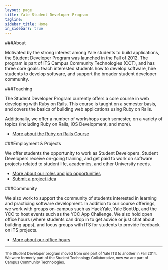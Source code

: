 ```yaml
---
layout: page
title: Yale Student Developer Program
tagline:
sidebar_title: Home
in_sidebar?: true
---
```


###About

Motivated by the strong interest among Yale students to build applications, the Student Developer Program was launched in the Fall of 2012. The program is part of ITS Campus Community Technologies (CCT), and has three core goals: teach interested students how to develop software, hire students to develop software, and support the broader student developer community.

###Teaching

The Student Developer Program currently offers a core course in web developing with Ruby on Rails. This course is taught on a semester basis, and covers the basics of building web applications using Ruby on Rails.

Additionally, we offer a number of workshops each semester, on a variety of topics (including Ruby on Rails, iOS Development, and more).

- [More about the Ruby on Rails Course](http://its.yale.edu/centers/student-technology-collaborative/stc-web-development-course)

###Employment & Projects

We offer students the opportunity to work as Student Developers. Student Developers receive on-going training, and get paid to work on software projects related to student life, academics, and other University needs.

- [More about our roles and job opportunities](/jobs/index.html)
- [Submit a project idea](http://its.yale.edu/centers/student-technology-collaborative/student-developer-projects-and-project-proposals)

###Community

We also work to support the community of students interested in learning and practicing software development. In addition to our course offerings, we work with groups on-campus such as HackYale, Yale BootUp, and the YCC to host events such as the YCC App Challenge. We also hold open office hours (where students can drop in to get advice or just chat about building apps), and focus groups with ITS for students to provide feedback on ITS projects.

- [More about our office hours](http://its.yale.edu/centers/student-technology-collaborative/student-developer-program)

-----

<small>The Student Developer program moved from one part of Yale ITS to another in Fall 2014. We were formerly part of the Student Technology Collaborative, now we are part of Campus Community Technologies.</small>
